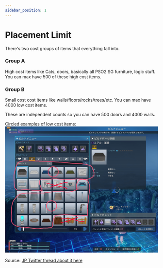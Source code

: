 ```yaml
---
sidebar_position: 1
---
```


# Placement Limit

There's two cost groups of items that everything fall into. 

### Group A
High cost items like Cats, doors, basically all PSO2 SG furniture, logic stuff.
You can max have 500 of these high cost items.

### Group B
Small cost cost items like walls/floors/rocks/trees/etc.
You can max have 4000 low cost items. 

These are independent counts so you can have 500 doors and 4000 walls. 

Circled examples of low cost items:
![Items](img/circle1.png)

Source: [JP Twitter thread about it here](https://twitter.com/p1ror1n_/status/1667872958474518528)
